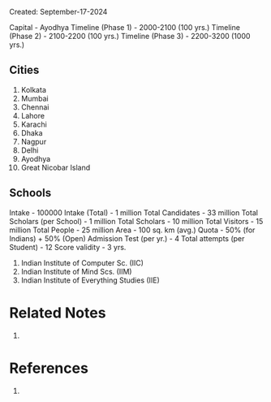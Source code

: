 Created: September-17-2024

Capital - Ayodhya
Timeline (Phase 1) - 2000-2100 (100 yrs.)
Timeline (Phase 2) - 2100-2200 (100 yrs.)
Timeline (Phase 3) - 2200-3200 (1000 yrs.)
## Cities

1. Kolkata
2. Mumbai
3. Chennai
4. Lahore
5. Karachi
6. Dhaka
7. Nagpur
8. Delhi
9. Ayodhya
10. Great Nicobar Island

## Schools

Intake - 100000
Intake (Total) - 1 million
Total Candidates - 33 million
Total Scholars (per School) - 1 million
Total Scholars - 10 million
Total Visitors - 15 million
Total People - 25 million
Area - 100 sq. km (avg.)
Quota - 50% (for Indians) + 50% (Open)
Admission Test (per yr.) - 4
Total attempts (per Student) - 12
Score validity - 3 yrs.

1. Indian Institute of Computer Sc. (IIC)
2. Indian Institute of Mind Scs. (IIM)
3. Indian Institute of Everything Studies (IIE)

# Related Notes

1. 
# References

1. 